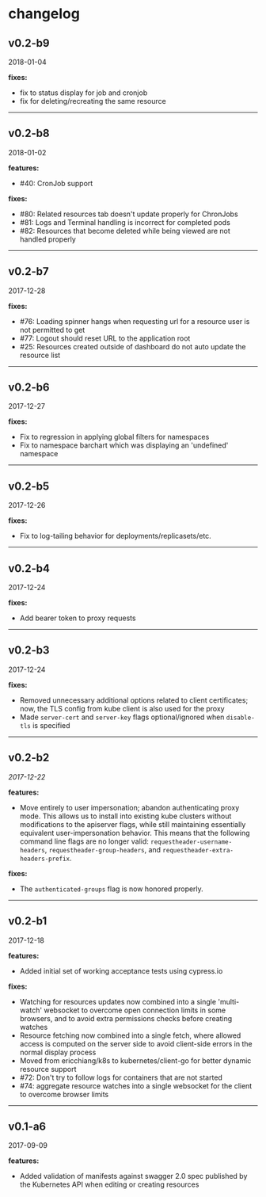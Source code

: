 changelog
===
v0.2-b9
---

2018-01-04

**fixes:**

- fix to status display for job and cronjob
- fix for deleting/recreating the same resource

---

v0.2-b8
---

2018-01-02

**features:**

- #40: CronJob support

**fixes:**

- #80: Related resources tab doesn't update properly for ChronJobs
- #81: Logs and Terminal handling is incorrect for completed pods
- #82: Resources that become deleted while being viewed are not handled properly


---

v0.2-b7
---

2017-12-28

**fixes:**

- #76: Loading spinner hangs when requesting url for a resource user is not permitted to get 
- #77: Logout should reset URL to the application root
- #25: Resources created outside of dashboard do not auto update the resource list

---

v0.2-b6
---

2017-12-27

**fixes:**

- Fix to regression in applying global filters for namespaces
- Fix to namespace barchart which was displaying an 'undefined' namespace

---

v0.2-b5 
---

2017-12-26

**fixes:**

- Fix to log-tailing behavior for deployments/replicasets/etc.

---

v0.2-b4 
---

2017-12-24

**fixes:**

- Add bearer token to proxy requests

---

v0.2-b3 
---

2017-12-24

**fixes:**

- Removed unnecessary additional options related to client certificates; now, the TLS config from kube client is also used for the proxy
- Made `server-cert` and `server-key` flags optional/ignored when `disable-tls` is specified

---

v0.2-b2
---

_2017-12-22_

**features:**

- Move entirely to user impersonation; abandon authenticating proxy mode. This allows us to install into existing kube
clusters without modifications to the apiserver flags, while still maintaining essentially equivalent user-impersonation
behavior. This means that the following command line flags are no longer valid: `requestheader-username-headers`, `requestheader-group-headers`,
and `requestheader-extra-headers-prefix`.

**fixes:**

- The `authenticated-groups` flag is now honored properly.

---

v0.2-b1 
---

2017-12-18

**features:**

- Added initial set of working acceptance tests using cypress.io

**fixes:**

- Watching for resources updates now combined into a single 'multi-watch' websocket to overcome open connection limits in some browsers,
and to avoid extra permissions checks before creating watches
- Resource fetching now combined into a single fetch, where allowed access is computed on the server side to avoid client-side errors
in the normal display process
- Moved from ericchiang/k8s to kubernetes/client-go for better dynamic resource support
- #72: Don't try to follow logs for containers that are not started
- #74: aggregate resource watches into a single websocket for the client to overcome browser limits 

---

v0.1-a6 
---

2017-09-09

**features:**

- Added validation of manifests against swagger 2.0 spec published by the Kubernetes API when editing or creating resources

